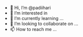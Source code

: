 - 👋 Hi, I’m @padiihari
- 👀 I’m interested in 
- 🌱 I’m currently learning ...
- 💞️ I’m looking to collaborate on ...
- 📫 How to reach me ...

<!---
padiihari/padiihari is a ✨ special ✨ repository because its `README.md` (this file) appears on your GitHub profile.
You can click the Preview link to take a look at your changes.
--->
